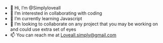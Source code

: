 - 👋 Hi, I’m @Simplyloveall
- 👀 I’m interested in collaborating with coding
- 🌱 I’m currently learning Javascript
- 💞️ I’m looking to collaborate on any project that you may be working on and could use extra set of eyes
- 📫 You can reach me at Loveall.simply@gmail.com

<!---
Simplyloveall/Simplyloveall is a ✨ special ✨ repository because its `README.md` (this file) appears on your GitHub profile.
You can click the Preview link to take a look at your changes.
--->

